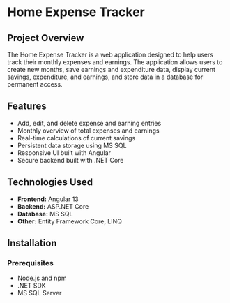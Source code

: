 # Home Expense Tracker

## Project Overview

The Home Expense Tracker is a web application designed to help users track their monthly expenses and earnings. The application allows users to create new months, save earnings and expenditure data, display current savings, expenditure, and earnings, and store data in a database for permanent access.

## Features

- Add, edit, and delete expense and earning entries
- Monthly overview of total expenses and earnings
- Real-time calculations of current savings
- Persistent data storage using MS SQL
- Responsive UI built with Angular
- Secure backend built with .NET Core

## Technologies Used

- **Frontend:** Angular 13
- **Backend:** ASP.NET Core
- **Database:** MS SQL
- **Other:** Entity Framework Core, LINQ

## Installation

### Prerequisites

- Node.js and npm
- .NET SDK
- MS SQL Server
